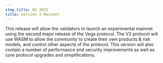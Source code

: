 ```yaml
---
step_title: H2 2023
title: Version 2 Mainnet
---
```


This release will allow the validators to launch an experimental mainnet using the second major release of the Vega protocol. The V2 protocol will use WASM to allow the community to create their own products & risk models, and control other aspects of the protocol. This version will also contain a number of performance and security improvements as well as core protocol upgrades and simplifications.
